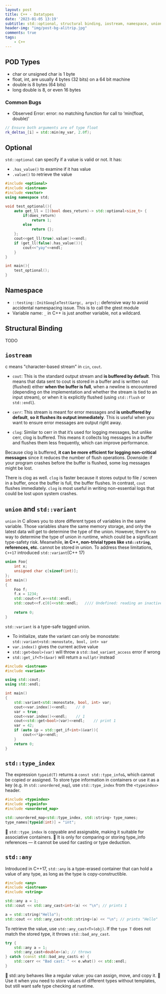 ```yaml
---
layout: post
title: C++ - Datatypes
date: '2023-01-05 13:19'
subtitle: std::optional, structural binding, iostream, namespace, union, std::variant,  std::type_index, std::any
header-img: "img/post-bg-alitrip.jpg"
comments: true
tags:
    - C++
---
```



## POD Types

- char or unsigned char is 1 byte
- float, int, are usually 4 bytes (32 bits) on a 64 bit machine
- double is 8 bytes (64 bits)
- long double is 8, or even 16 bytes

### Common Bugs

- Observed Error:  error: no matching function for call to ‘min(float, double)’

```cpp
// Ensure both arguments are of type float
rk_deltas_[i] = std::min(my_var, 2.0f);
```

## Optional

`std::optional` can specify if a value is valid or not. It has:

- `.has_value()` to examine if it has value
- `.value()` to retrieve the value

```cpp
#include <optional>
#include <iostream>
#include <vector>
using namespace std;

void test_optional(){
    auto get_ll = [](bool does_return)-> std::optional<size_t> {
        if(does_return) 
            return 1;
        else 
            return {};
    };
    cout<<get_ll(true).value()<<endl;
    if (get_ll(false).has_value()){
        cout<<"yay"<<endl;
    }
}

int main(){
    test_optional();
}
```

## Namespace

- `::testing::InitGoogleTest(&argc, argv);`: defensive way to avoid accidental namespacing issue. This is to call the gtest module
- Variable name: `_` in C++ is just another variable, not a wildcard.


## Structural Binding
TODO

## `iostream`

c means "character-based stream" in `cin`, `cout`.

- `cout`: This is the standard output stream and **is buffered by default**. This means that data sent to cout is stored in a buffer and is written out (flushed) either **when the buffer is full**, when a newline is encountered (depending on the implementation and whether the stream is tied to an input stream), or when it is explicitly flushed (using `std::flush` or `std::endl`).

- `cerr`: This stream is meant for error messages and **is unbuffered by default**, **so it flushes its output immediately**. This is useful when you want to ensure error messages are output right away.

- `clog`: Similar to cerr in that it’s used for logging messages, but unlike cerr, clog is buffered. This means it collects log messages in a buffer and flushes them less frequently, which can improve performance.

Because clog is buffered, **it can be more efficient for logging non-critical messages** since it reduces the number of flush operations. Downside: if your program crashes before the buffer is flushed, some log messages might be lost. 

There is clog as well. `clog` is faster because it stores output to file / screen in a buffer, once the buffer is full, the buffer flushes. In contrast, `cout` flushes immediately. `clog` is most useful in writing non-essential logs that could be lost upon system crashes.


## `union` and `std::variant`

`union` in C allows you to store different types of variables in the same variable. Those variables share the same memory storage, and only the latest data will get to determine the type of the union. However, there's no way to determine the type of union in runtime, which could be a significant type-safety risk. Meanwhile, **in C++, non-trivial types like `std::string`, references, etc.** cannot be stored in union. To address these limitations, `C++17` introduced `std::variant`(C++ 17)

```cpp
union Foo{
    int x;
    unsigned char c[sizeof(int)];
};
int main()
{
    Foo f;
    f.x = 1234;
    std::cout<<f.x<<std::endl;
    std::cout<<f.c[0]<<std::endl;   //// Undefined: reading an inactive member
    
    return 0;
}
```

`std::variant` is a type-safe tagged union. 

- To initialize, state the variant can only be monostate: `std::variant<std::monostate, bool, int> var`
- `var.index()` gives the current active value
- `std::get<bool>(var)` will throw a `std::bad_variant_access` error if wrong
- `std::get_if<T>(&var)` will return a `nullptr` instead

```cpp
#include <iostream>
#include <variant>

using std::cout; 
using std::endl; 

int main()
{
    std::variant<std::monostate, bool, int> var;
    cout<<var.index()<<endl;    // 0
    var = true;
    cout<<var.index()<<endl;    // 1
    cout<<std::get<bool>(var)<<endl;    // print 1
    var = 42;
    if (auto ip = std::get_if<int>(&var)){
        cout<<*ip<<endl;
    }
    return 0;
}
```

## `std::type_index`

The expression `typeid(T)` returns a `const std::type_info&`, which cannot be copied or assigned.
To store type information in containers or use it as a key (e.g. in `std::unordered_map`), use `std::type_index` from the `<typeindex>` header.

```cpp
#include <typeindex>
#include <typeinfo>
#include <unordered_map>

std::unordered_map<std::type_index, std::string> type_names;
type_names[typeid(int)] = "int";
```

🔹 `std::type_index` is copyable and assignable, making it suitable for associative containers.
🔹 It is only for comparing or storing type_info references — it cannot be used for casting or type deduction.

## `std::any`

Introduced in C++17, `std::any` is a type-erased container that can hold a value of any type, as long as the type is copy-constructible.

```cpp
#include <any>
#include <iostream>
#include <string>

std::any a = 1;
std::cout << std::any_cast<int>(a) << "\n"; // prints 1

a = std::string("Hello");
std::cout << std::any_cast<std::string>(a) << "\n"; // prints "Hello"
```

To retrieve the value, use `std::any_cast<T>(obj)`. If the `type T` does not match the stored type, it throws `std::bad_any_cast`.

```cpp
try {
    std::any a = 1;
    std::any_cast<double>(a); // throws
} catch (const std::bad_any_cast& e) {
    std::cerr << "Bad cast: " << e.what() << std::endl;
}
```
🔹 std::any behaves like a regular value: you can assign, move, and copy it.
🔹 Use it when you need to store values of different types without templates, but still want safe type checking at runtime.